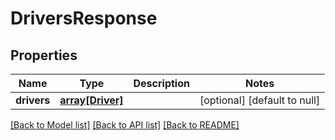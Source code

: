 # DriversResponse

## Properties
Name | Type | Description | Notes
------------ | ------------- | ------------- | -------------
**drivers** | [**array[Driver]**](Driver.md) |  | [optional] [default to null]

[[Back to Model list]](../README.md#documentation-for-models) [[Back to API list]](../README.md#documentation-for-api-endpoints) [[Back to README]](../README.md)


